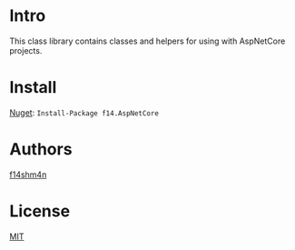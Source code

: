 # Intro

This class library contains classes and helpers for using with AspNetCore projects.

# Install

[Nuget](https://www.nuget.org/packages/f14.AspNetCore/): `Install-Package f14.AspNetCore`

# Authors

[f14shm4n](https://github.com/f14shm4n)

# License

[MIT](https://opensource.org/licenses/MIT)
